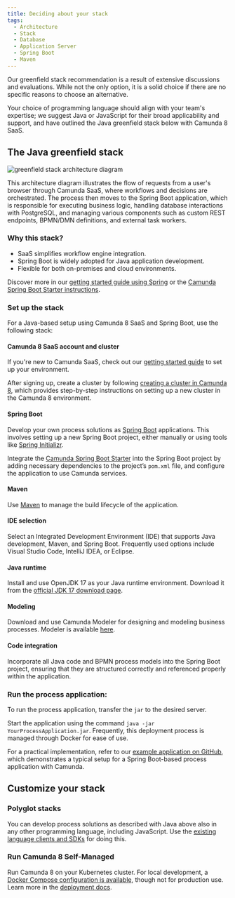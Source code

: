 ```yaml
---
title: Deciding about your stack
tags:
  - Architecture
  - Stack
  - Database
  - Application Server
  - Spring Boot
  - Maven
---
```


Our greenfield stack recommendation is a result of extensive discussions and evaluations. While not the only option, it is a solid choice if there are no specific reasons to choose an alternative.

Your choice of programming language should align with your team's expertise; we suggest Java or JavaScript for their broad applicability and support, and have outlined the Java greenfield stack below with Camunda 8 SaaS.

## The Java greenfield stack

![greenfield stack architecture diagram](deciding-about-your-stack-assets/greenfield-architecture.png)

This architecture diagram illustrates the flow of requests from a user's browser through Camunda SaaS, where workflows and decisions are orchestrated. The process then moves to the Spring Boot application, which is responsible for executing business logic, handling database interactions with PostgreSQL, and managing various components such as custom REST endpoints, BPMN/DMN definitions, and external task workers.

### Why this stack?

- SaaS simplifies workflow engine integration.
- Spring Boot is widely adopted for Java application development.
- Flexible for both on-premises and cloud environments.

Discover more in our [getting started guide using Spring](/guides/getting-started-example.md) or the [Camunda Spring Boot Starter instructions](../../../apis-tools/camunda-spring-boot-starter/getting-started.md).

### Set up the stack

For a Java-based setup using Camunda 8 SaaS and Spring Boot, use the following stack:

#### Camunda 8 SaaS account and cluster

If you're new to Camunda SaaS, check out our [getting started guide](/guides/introduction-to-camunda-8.md#getting-started) to set up your environment.

After signing up, create a cluster by following [creating a cluster in Camunda 8](/components/console/manage-clusters/create-cluster.md), which provides step-by-step instructions on setting up a new cluster in the Camunda 8 environment.

#### Spring Boot

Develop your own process solutions as [Spring Boot](https://spring.io/projects/spring-boot) applications. This involves setting up a new Spring Boot project, either manually or using tools like [Spring Initializr](https://start.spring.io/).

Integrate the [Camunda Spring Boot Starter](../../../apis-tools/camunda-spring-boot-starter/getting-started.md) into the Spring Boot project by adding necessary dependencies to the project’s `pom.xml` file, and configure the application to use Camunda services.

#### Maven

Use [Maven](https://maven.apache.org/) to manage the build lifecycle of the application.

#### IDE selection

Select an Integrated Development Environment (IDE) that supports Java development, Maven, and Spring Boot. Frequently used options include Visual Studio Code, IntelliJ IDEA, or Eclipse.

#### Java runtime

Install and use OpenJDK 17 as your Java runtime environment. Download it from the [official JDK 17 download page](https://jdk.java.net/17/).

#### Modeling

Download and use Camunda Modeler for designing and modeling business processes. Modeler is available [here](https://camunda.org/download/modeler/).

#### Code integration

Incorporate all Java code and BPMN process models into the Spring Boot project, ensuring that they are structured correctly and referenced properly within the application.

### Run the process application:

To run the process application, transfer the `jar` to the desired server.

Start the application using the command `java -jar YourProcessApplication.jar`. Frequently, this deployment process is managed through Docker for ease of use.

For a practical implementation, refer to our [example application on GitHub](https://github.com/camunda-community-hub/camunda-cloud-examples/tree/main/twitter-review-java-springboot), which demonstrates a typical setup for a Spring Boot-based process application with Camunda.

<!-- This should be moved from the Community Hub -->

## Customize your stack

### Polyglot stacks

You can develop process solutions as described with Java above also in any other programming language, including JavaScript. Use the [existing language clients and SDKs](/apis-tools/working-with-apis-tools.md) for doing this.

### Run Camunda 8 Self-Managed

Run Camunda 8 on your Kubernetes cluster. For local development, a [Docker Compose configuration is available](/self-managed/installation-methods/docker/docker.md), though not for production use. Learn more in the [deployment docs](/self-managed/installation-methods/helm/install.md).
